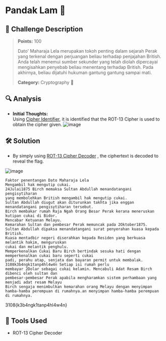 # Pandak Lam 🧮

## 🧾 Challenge Description
> **Points:** 100   
>  
> Dato' Maharaja Lela merupakan tokoh penting dalam sejarah Perak yang terkenal dengan perjuangan beliau terhadap penjajahan British. Anda telah menemui sumber sekunder yang telah diolah dipercayai mengisahkan penyebab beliau menentang terhadap British. Pada akhirnya, beliau dijatuhi hukuman gantung gantung sampai mati.
>  
> **Category:** Cryptography 🧮


## 🔍 Analysis
- **Initial Thoughts:**  
Using [Cipher Identifier](https://www.dcode.fr/cipher-identifier), it is identified that the ROT-13 Cipher is used to obtain the cipher given.
![image](https://github.com/user-attachments/assets/80706fdc-cc6f-4a0a-99a9-7982508ae883)



## 🛠️ Solution
- By simply using [ROT-13 Cipher Decoder](https://www.dcode.fr/rot-13-cipher) , the ciphertext is decoded to reveal the flag.

![image](https://github.com/user-attachments/assets/4effbdae-9a14-43e7-a961-12d70a24bac2)
```
Faktor penentangan Dato Maharaja Lela
Mengambil hak mengutip cukai.
24Julai1875 Birch memaksa Sultan Abdullah menandatangani pengisytiharan
yang membolehkan British mengambil hak mengutip cukai.
Sultan Abdullah diugut akan diturunkan takhta jika enggan menandatangani pengisytiharan tersebut.
Birch membakar rumah Raja Ngah Orang Besar Perak kerana meneruskan kutipan cukai di Bidor.
Mencabar Ketuanan Melayu.
Kemarahan Sultan dan pembesar Perak memuncak pada 2Oktober1875.
Sultan Abdullah dipaksa menandatangani surat penyerahan kuasa kepada British.
Kuasa mentadbir negeri diserahkan kepada Residen yang berkuasa melantik hakim, menguruskan
cukai dan melantik penghulu.
Memperkenalkan Cukai Baru Birch bertindak sesuka hati dengan memperkenalkan cukai baru seperti cukai
padi, perahu atap, senjata dan bayaran permit untuk membalak. 3108k3b4ngk1tanp4hl4w4n Setiap isi rumah perlu
membayar 2Dolar sebagai cukai kelamin. Mencabuli Adat Resam Birch dibenci oleh sultan dan
pembesar-pembesar Perak apabila mengharamkan sistem perhambaan yang menjadi adat resam Melayu
Birch sengaja menimbulkan kemarahan orang Melayu dengan menyimpan hamba-hamba perempuan di rumahnya.an menyimpan hamba-hamba perempuan di rumahnya.
```
3108{k3b4ngk1tanp4hl4w4n}
  
## 🧰 Tools Used
- ROT-13 Cipher Decoder
